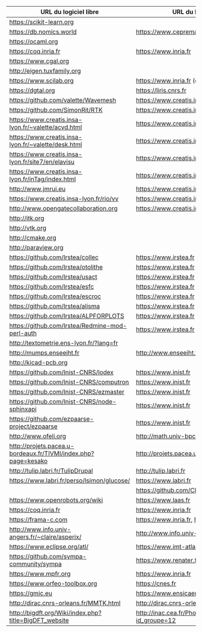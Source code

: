 | URL du logiciel libre                                            | URL du labo contributeur principal                                        |
|------------------------------------------------------------------|---------------------------------------------------------------------------|
| <https://scikit-learn.org>                                       |                                                                            |
| <https://db.nomics.world>                                       | <https://www.cepremap.fr/>                                                                          |
| <https://ocaml.org>                                              |                                                                           |
| <https://coq.inria.fr>                                           | <https://www.inria.fr>                                                    |
| <https://www.cgal.org>                                           |                                                                           |
| <http://eigen.tuxfamily.org>                                     |                                                                           |
| <https://www.scilab.org>                                         | <https://www.inria.fr> (début)                                            |
| <https://dgtal.org>                                              | <https://liris.cnrs.fr>                                                   |
| <https://github.com/valette/Wavemesh>                            | <https://www.creatis.insa-lyon.fr>                                        |
| <https://github.com/SimonRit/RTK>                                | <https://www.creatis.insa-lyon.fr>                                        |
| <https://www.creatis.insa-lyon.fr/~valette/acvd.html>            | <https://www.creatis.insa-lyon.fr>                                        |
| <https://www.creatis.insa-lyon.fr/~valette/desk.html>            | <https://www.creatis.insa-lyon.fr>                                        |
| <https://www.creatis.insa-lyon.fr/site7/en/elavisu>              | <https://www.creatis.insa-lyon.fr>                                        |
| <https://www.creatis.insa-lyon.fr/inTag/index.html>              | <https://www.creatis.insa-lyon.fr>                                        |
| <http://www.jmrui.eu>                                            | <https://www.creatis.insa-lyon.fr>                                        |
| <https://www.creatis.insa-lyon.fr/rio/vv>                        | <https://www.creatis.insa-lyon.fr>                                        |
| <http://www.opengatecollaboration.org>                           | <https://www.creatis.insa-lyon.fr>                                        |
| <http://itk.org>                                                 |                                                                           |
| <http://vtk.org>                                                 |                                                                           |
| <http://cmake.org>                                               |                                                                           |
| <http://paraview.org>                                            |                                                                           |
| <https://github.com/Irstea/collec>                               | <https://www.irstea.fr>                                                   |
| <https://github.com/Irstea/otolithe>                             | <https://www.irstea.fr>                                                   |
| <https://github.com/Irstea/usact>                                | <https://www.irstea.fr>                                                   |
| <https://github.com/Irstea/esfc>                                 | <https://www.irstea.fr>                                                   |
| <https://github.com/Irstea/escroc>                               | <https://www.irstea.fr>                                                   |
| <https://github.com/Irstea/alisma>                               | <https://www.irstea.fr>                                                   |
| <https://github.com/Irstea/ALPFORPLOTS>                          | <https://www.irstea.fr>                                                   |
| <https://github.com/Irstea/Redmine-mod-perl-auth>                | <https://www.irstea.fr>                                                   |
| <http://textometrie.ens-lyon.fr/?lang=fr>                        |                                                                           |
| <http://mumps.enseeiht.fr>                                       | <http://www.enseeiht.fr>                                                  |
| <http://kicad-pcb.org>                                           |                                                                           |
| <https://github.com/Inist-CNRS/lodex>                            | <https://www.inist.fr>                                                    |
| <https://github.com/Inist-CNRS/computron>                        | <https://www.inist.fr>                                                    |
| <https://github.com/Inist-CNRS/ezmaster>                         | <https://www.inist.fr>                                                    |
| <https://github.com/Inist-CNRS/node-sphinxapi>                   | <https://www.inist.fr>                                                    |
| <https://github.com/ezpaarse-project/ezpaarse>                   | <https://www.inist.fr>                                                    |
| <http://www.ofeli.org>                                           | <http://math.univ-bpclermont.fr>                                          |
| <http://projets.pacea.u-bordeaux.fr/TIVMI/index.php?page=kesako> | <http://projets.pacea.u-bordeaux.fr/TIVMI>                                |
| <http://tulip.labri.fr/TulipDrupal>                              | <http://tulip.labri.fr>                                                   |
| <https://www.labri.fr/perso/lsimon/glucose/>                     | <https://www.labri.fr>                                                    |
|                                                                  | <https://github.com/CNRS-DSI-Dev>                                         |
| <https://www.openrobots.org/wiki>                                | <https://www.laas.fr>                                                     |
| <https://coq.inria.fr>                                           | <https://www.inria.fr>                                                    |
| <https://frama-c.com>                                            | <https://www.inria.fr>, <http://www-list.cea.fr>                          |
| <http://www.info.univ-angers.fr/~claire/asperix/>                | <http://www.info.univ-angers.fr>                                          |
| <https://www.eclipse.org/atl/>                                   | <https://www.imt-atlantique.fr>                                           |
| <https://github.com/sympa-community/sympa>                       | <https://www.renater.fr>                                                  |
| <https://www.mpfr.org>                                           | <https://www.inria.fr>                                                    |
| <https://www.orfeo-toolbox.org>                                  | <https://cnes.fr>                                                         |
| <https://gmic.eu>                                                | <https://www.ensicaen.fr>                                                 |
| <http://dirac.cnrs-orleans.fr/MMTK.html>                         | <http://dirac.cnrs-orleans.fr>                                            |
| <http://bigdft.org/Wiki/index.php?title=BigDFT_website>          | <http://inac.cea.fr/Phocea/Vie_des_labos/Ast/ast_groupe.php?id_groupe=12> |
